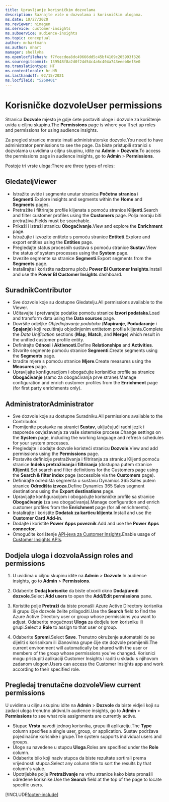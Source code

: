 ```yaml
---
title: Upravljanje korisničkim dozvolama
description: Saznajte više o dozvolama i korisničkim ulogama.
ms.date: 10/27/2020
ms.reviewer: nimagen
ms.service: customer-insights
ms.subservice: audience-insights
ms.topic: conceptual
author: m-hartmann
ms.author: mhart
manager: shellyha
ms.openlocfilehash: f7fcecdea8dc49666dd5c45bf4109c205993f326
ms.sourcegitcommit: 139548f8a2d0f24d54c4a6c404a743eeeb8ef8e0
ms.translationtype: HT
ms.contentlocale: hr-HR
ms.lasthandoff: 02/15/2021
ms.locfileid: "5268401"
---
```

# <a name="user-permissions"></a><span data-ttu-id="194eb-103">Korisničke dozvole</span><span class="sxs-lookup"><span data-stu-id="194eb-103">User permissions</span></span>

<span data-ttu-id="194eb-104">Stranica **Dozvole** mjesto je gdje ćete postaviti uloge i dozvole za korištenje uvida u ciljnu skupinu.</span><span class="sxs-lookup"><span data-stu-id="194eb-104">The **Permissions** page is where you'll set up roles and permissions for using audience insights.</span></span>

<span data-ttu-id="194eb-105">Za pregled stranice morate imati administratorske dozvole.</span><span class="sxs-lookup"><span data-stu-id="194eb-105">You need to have administrator permissions to see the page.</span></span> <span data-ttu-id="194eb-106">Da biste pristupili stranici s dozvolama u uvidima u ciljnu skupinu, idite na **Admin** > **Dozvole**.</span><span class="sxs-lookup"><span data-stu-id="194eb-106">To access the permissions page in audience insights, go to **Admin** > **Permissions**.</span></span>

<span data-ttu-id="194eb-107">Postoje tri vrste uloga:</span><span class="sxs-lookup"><span data-stu-id="194eb-107">There are three types of roles:</span></span>

## <a name="viewer"></a><span data-ttu-id="194eb-108">Gledatelj</span><span class="sxs-lookup"><span data-stu-id="194eb-108">Viewer</span></span>

- <span data-ttu-id="194eb-109">Istražite uvide i segmente unutar stranica **Početna stranica** i **Segmenti**.</span><span class="sxs-lookup"><span data-stu-id="194eb-109">Explore insights and segments within the **Home** and **Segments** pages.</span></span>
- <span data-ttu-id="194eb-110">Pretražite i filtrirajte profile klijenata s pomoću stranice **Klijenti**.</span><span class="sxs-lookup"><span data-stu-id="194eb-110">Search and filter customer profiles using the **Customers** page.</span></span> <span data-ttu-id="194eb-111">Polja moraju biti pretraživa.</span><span class="sxs-lookup"><span data-stu-id="194eb-111">Fields must be searchable.</span></span>
- <span data-ttu-id="194eb-112">Prikaži i istraži stranicu **Obogaćivanje**.</span><span class="sxs-lookup"><span data-stu-id="194eb-112">View and explore the **Enrichment** page.</span></span>
- <span data-ttu-id="194eb-113">Istražujte i izvozite entitete s pomoću stranice **Entiteti**.</span><span class="sxs-lookup"><span data-stu-id="194eb-113">Explore and export entities using the **Entities** page.</span></span>
- <span data-ttu-id="194eb-114">Pregledajte status procesnih sustava s pomoću stranice **Sustav**.</span><span class="sxs-lookup"><span data-stu-id="194eb-114">View the status of system processes  using the **System** page.</span></span>
- <span data-ttu-id="194eb-115">Izvezite segmente sa stranice **Segmenti**.</span><span class="sxs-lookup"><span data-stu-id="194eb-115">Export segments from the **Segments** page.</span></span>
- <span data-ttu-id="194eb-116">Instalirajte i koristite nadzornu ploču **Power BI Customer Insights**.</span><span class="sxs-lookup"><span data-stu-id="194eb-116">Install and use the **Power BI Customer Insights** dashboard.</span></span>

## <a name="contributor"></a><span data-ttu-id="194eb-117">Suradnik</span><span class="sxs-lookup"><span data-stu-id="194eb-117">Contributor</span></span>

- <span data-ttu-id="194eb-118">Sve dozvole koje su dostupne Gledatelju.</span><span class="sxs-lookup"><span data-stu-id="194eb-118">All permissions available to the Viewer.</span></span>
- <span data-ttu-id="194eb-119">Učitavajte i pretvarajte podatke pomoću stranice **Izvori podataka**.</span><span class="sxs-lookup"><span data-stu-id="194eb-119">Load and transform data using the **Data sources** page.</span></span>
- <span data-ttu-id="194eb-120">Dovršite odjeljke *Objedinjavanje podataka* (**Mapiranje**, **Podudaranje** i **Spajanje**) koji rezultiraju objedinjenim entitetom profila klijenta.</span><span class="sxs-lookup"><span data-stu-id="194eb-120">Complete the *Data Unification* sections (**Map**, **Match**, and **Merge**) which result in the unified customer profile entity.</span></span>
- <span data-ttu-id="194eb-121">Definirajte **Odnosi** i **Aktivnosti**.</span><span class="sxs-lookup"><span data-stu-id="194eb-121">Define **Relationships** and **Activities**.</span></span>
- <span data-ttu-id="194eb-122">Stvorite segmente pomoću stranice **Segmenti**.</span><span class="sxs-lookup"><span data-stu-id="194eb-122">Create segments using the **Segments** page.</span></span>
- <span data-ttu-id="194eb-123">Izradite mjere s pomoću stranice **Mjere**.</span><span class="sxs-lookup"><span data-stu-id="194eb-123">Create measures using the **Measures** page.</span></span>
- <span data-ttu-id="194eb-124">Upravljajte konfiguracijom i obogaćujte korisničke profile sa stranice **Obogaćivanje** (samo za obogaćivanja prve strane).</span><span class="sxs-lookup"><span data-stu-id="194eb-124">Manage configuration and enrich customer profiles from the **Enrichment** page (for first party enrichments only).</span></span>

## <a name="administrator"></a><span data-ttu-id="194eb-125">Administrator</span><span class="sxs-lookup"><span data-stu-id="194eb-125">Administrator</span></span>

- <span data-ttu-id="194eb-126">Sve dozvole koje su dostupne Suradniku.</span><span class="sxs-lookup"><span data-stu-id="194eb-126">All permissions available to the Contributor.</span></span>
- <span data-ttu-id="194eb-127">Promijenite postavke na stranici **Sustav**, uključujući radni jezik i rasporede osvježavanja za vaše sistemske procese.</span><span class="sxs-lookup"><span data-stu-id="194eb-127">Change settings on the **System** page, including the working language and refresh schedules for your system processes.</span></span>
- <span data-ttu-id="194eb-128">Pregledajte i dodajte dozvole koristeći stranicu **Dozvole**.</span><span class="sxs-lookup"><span data-stu-id="194eb-128">View and add permissions using the **Permissions** page.</span></span>
- <span data-ttu-id="194eb-129">Postavite definicije pretraživanja i filtriranja za stranicu Klijenti pomoću stranice **Indeks pretraživanja i filtriranja** (dostupna putem stranice **Klijenti**).</span><span class="sxs-lookup"><span data-stu-id="194eb-129">Set search and filter definitions for the Customers page using the **Search & filter index** page (accessible via the **Customers** page).</span></span>
- <span data-ttu-id="194eb-130">Definirajte odredišta segmenta u sustavu Dynamics 365 Sales putem stranice **Odredišta izvoza**.</span><span class="sxs-lookup"><span data-stu-id="194eb-130">Define Dynamics 365 Sales segment destinations using the **Export destinations** page.</span></span>
- <span data-ttu-id="194eb-131">Upravljajte konfiguracijom i obogaćujte korisničke profile sa stranice **Obogaćivanje** (za sva obogaćivanja).</span><span class="sxs-lookup"><span data-stu-id="194eb-131">Manage configuration and enrich customer profiles from the **Enrichment** page (for all enrichments).</span></span>
- <span data-ttu-id="194eb-132">Instalirajte i koristite **Dodatak za karticu klijenta**.</span><span class="sxs-lookup"><span data-stu-id="194eb-132">Install and use the **Customer Card Add-in**.</span></span>
- <span data-ttu-id="194eb-133">Dodajte i koristite **Power Apps poveznik**.</span><span class="sxs-lookup"><span data-stu-id="194eb-133">Add and use the **Power Apps connector**.</span></span>
- <span data-ttu-id="194eb-134">Omogućite korištenje [API-jeva za Customer Insights](apis.md).</span><span class="sxs-lookup"><span data-stu-id="194eb-134">Enable usage of [Customer Insights APIs](apis.md).</span></span>

## <a name="assign-roles-and-permissions"></a><span data-ttu-id="194eb-135">Dodjela uloga i dozvola</span><span class="sxs-lookup"><span data-stu-id="194eb-135">Assign roles and permissions</span></span>

1. <span data-ttu-id="194eb-136">U uvidima u ciljnu skupinu idite na **Admin** > **Dozvole**.</span><span class="sxs-lookup"><span data-stu-id="194eb-136">In audience insights, go to **Admin** > **Permissions**.</span></span>

1. <span data-ttu-id="194eb-137">Odaberite **Dodaj korisnike** da biste otvorili okno **Dodaj/uredi dozvole**.</span><span class="sxs-lookup"><span data-stu-id="194eb-137">Select **Add users** to open the **Add/Edit permissions** pane.</span></span>

1. <span data-ttu-id="194eb-138">Koristite polje **Pretraži** da biste pronašli Azure Active Directory korisnika ili grupu čije dozvole želite prilagoditi.</span><span class="sxs-lookup"><span data-stu-id="194eb-138">Use the **Search** field to find the Azure Active Directory user or group whose permissions you want to adjust.</span></span> <span data-ttu-id="194eb-139">Odaberite mogućnost **Uloga** za dodjelu tom korisniku ili grupi.</span><span class="sxs-lookup"><span data-stu-id="194eb-139">Select a **Role** to assign to that user or group.</span></span>

1. <span data-ttu-id="194eb-140">Odaberite **Spremi**.</span><span class="sxs-lookup"><span data-stu-id="194eb-140">Select **Save**.</span></span> <span data-ttu-id="194eb-141">Trenutno okruženje automatski će se dijeliti s korisnikom ili članovima grupe čije ste dozvole promijenili.</span><span class="sxs-lookup"><span data-stu-id="194eb-141">The current environment will automatically be shared with the user or members of the group whose permissions you've changed.</span></span> <span data-ttu-id="194eb-142">Korisnici mogu pristupiti aplikaciji Customer Insights i raditi u skladu s njihovom zadanom ulogom.</span><span class="sxs-lookup"><span data-stu-id="194eb-142">Users can access the Customer Insights app and work according to their specified role.</span></span>

## <a name="view-current-permissions"></a><span data-ttu-id="194eb-143">Pregledaj trenutačne dozvole</span><span class="sxs-lookup"><span data-stu-id="194eb-143">View current permissions</span></span>

<span data-ttu-id="194eb-144">U uvidima u ciljnu skupinu idite na **Admin** > **Dozvole** da biste vidjeli koji su zadaci uloga trenutno aktivni.</span><span class="sxs-lookup"><span data-stu-id="194eb-144">In audience insights, go to **Admin** > **Permissions** to see what role assignments are currently active.</span></span>

- <span data-ttu-id="194eb-145">Stupac **Vrsta** navodi jednog korisnika, grupu ili aplikaciju.</span><span class="sxs-lookup"><span data-stu-id="194eb-145">The **Type** column specifies a single user, group, or application.</span></span> <span data-ttu-id="194eb-146">Sustav podržava pojedinačne korisnike i grupe.</span><span class="sxs-lookup"><span data-stu-id="194eb-146">The system supports individual users and groups.</span></span>
- <span data-ttu-id="194eb-147">Uloge su navedene u stupcu **Uloga**.</span><span class="sxs-lookup"><span data-stu-id="194eb-147">Roles are specified under the **Role** column.</span></span>
- <span data-ttu-id="194eb-148">Odaberite bilo koji naziv stupca da biste rezultate sortirali prema vrijednosti stupca.</span><span class="sxs-lookup"><span data-stu-id="194eb-148">Select any column title to sort the results by that column's value.</span></span>
- <span data-ttu-id="194eb-149">Upotrijebite polje **Pretraživanje** na vrhu stranice kako biste pronašli određene korisnike.</span><span class="sxs-lookup"><span data-stu-id="194eb-149">Use the **Search** field at the top of the page to locate specific users.</span></span>


[!INCLUDE[footer-include](../includes/footer-banner.md)]
